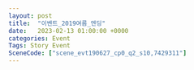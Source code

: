 ```yaml
---
layout: post
title:  "이벤트_2019여름_엔딩"
date:   2023-02-13 01:00:00 +0000
categories: Event
Tags: Story Event
SceneCode: ["scene_evt190627_cp0_q2_s10,7429311"]
---
```

